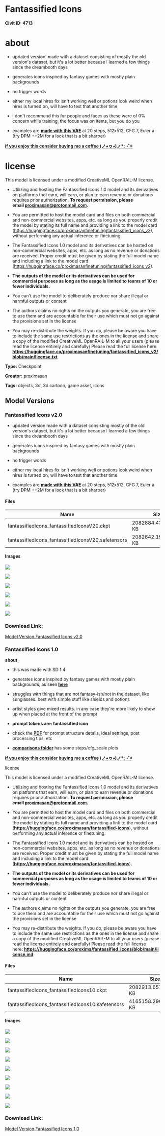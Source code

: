 # Fantassified Icons

#### Civit ID: 4713

<h1><strong>about</strong></h1><ul><li><p>updated version! made with a dataset consisting of mostly the old version's dataset, but it's a lot better because I learned a few things since the dreambooth days</p></li><li><p>generates icons inspired by fantasy games with mostly plain backgrounds</p></li><li><p>no trigger words</p></li><li><p>either my local hires fix isn't working well or potions look weird when hires is turned on, will have to test that another time</p></li><li><p>i don't recommend this for people and faces as these were of 0% concern while training, the focus was on items, but you do you</p></li><li><p>examples are <a target="_blank" rel="ugc" href="https://huggingface.co/stabilityai/sd-vae-ft-mse-original/blob/main/vae-ft-mse-840000-ema-pruned.ckpt"><strong><u>made with this VAE</u></strong></a> at 20 steps, 512x512, CFG 7, Euler a (try DPM ++2M for a look that is a bit sharper)</p></li></ul><p></p><p></p><p><a target="_blank" rel="ugc" href="https://ko-fi.com/proximasan"><strong><u>if you enjoy this consider buying me a coffee (ノ◕ヮ◕)ノ*:・゚✧</u></strong></a></p><p></p><h1>license</h1><p>This model is licensed under a modified CreativeML OpenRAIL-M license.</p><ul><li><p>Utilizing and hosting the Fantassified Icons 1.0 model and its derivatives on platforms that earn, will earn, or plan to earn revenue or donations requires prior authorization. <strong>To request permission, please email </strong><a target="_blank" rel="ugc" href="mailto:proximasan@protonmail.com"><strong><u>proximasan@protonmail.com</u></strong></a><strong>.</strong></p></li><li><p>You are permitted to host the model card and files on both commercial and non-commercial websites, apps, etc. as long as you properly credit the model by stating its full name and providing a link to the model card (<a target="_blank" rel="ugc" href="https://huggingface.co/proximasanfinetuning/fantassified_icons_v2">https://huggingface.co/proximasanfinetuning/fantassified_icons_v2</a>), without performing any actual inference or finetuning.</p></li><li><p>The Fantassified Icons 1.0 model and its derivatives can be hosted on non-commercial websites, apps, etc. as long as no revenue or donations are received. Proper credit must be given by stating the full model name and including a link to the model card (<a target="_blank" rel="ugc" href="https://huggingface.co/proximasanfinetuning/fantassified_icons_v2">https://huggingface.co/proximasanfinetuning/fantassified_icons_v2</a>).</p></li><li><p><strong>The outputs of the model or its derivatives can be used for commercial purposes as long as the usage is limited to teams of 10 or fewer individuals.</strong></p></li><li><p>You can't use the model to deliberately produce nor share illegal or harmful outputs or content</p></li><li><p>The authors claims no rights on the outputs you generate, you are free to use them and are accountable for their use which must not go against the provisions set in the license</p></li><li><p>You may re-distribute the weights. If you do, please be aware you have to include the same use restrictions as the ones in the license and share a copy of the modified CreativeML OpenRAIL-M to all your users (please read the license entirely and carefully) Please read the full license here: <a target="_blank" rel="ugc" href="https://huggingface.co/proximasanfinetuning/fantassified_icons_v2/blob/main/license.txt"><strong><u>https://huggingface.co/proximasanfinetuning/fantassified_icons_v2/blob/main/license.txt</u></strong></a></p></li></ul>

**Type:** Checkpoint

**Creator:** proximasan

**Tags:** objects, 3d, 3d cartoon, game asset, icons

## Model Versions

### Fantassified Icons v2.0

<ul><li><p>updated version made with a dataset consisting mostly of the old version's dataset, but it's a lot better because I learned a few things since the dreambooth days</p></li><li><p>generates icons inspired by fantasy games with mostly plain backgrounds</p></li><li><p>no trigger words</p></li><li><p>either my local hires fix isn't working well or potions look weird when hires is turned on, will have to test that another time</p></li><li><p>examples are <a target="_blank" rel="ugc" href="https://huggingface.co/stabilityai/sd-vae-ft-mse-original/blob/main/vae-ft-mse-840000-ema-pruned.ckpt"><strong><u>made with this VAE</u></strong></a> at 20 steps, 512x512, CFG 7, Euler a (try DPM ++2M for a look that is a bit sharper)</p></li></ul>

#### Files

| Name | Size | Type | Format | Download Url | AutoV1 | AutoV2 | SHA256 | CRC32 | BLAKE3 |
| --- | --- | --- | --- | --- | --- | --- | --- | --- | --- |
| fantassifiedIcons_fantassifiedIconsV20.ckpt | 2082884.435546875 KB | Model | PickleTensor | https://civitai.com/api/download/models/67584?type=Model&format=PickleTensor&size=pruned&fp=fp16 | A9C7CA1B | 4949033EBB | 4949033EBBED94E81CFC0060217773E8706152222AE7FFECB3AAB29AB8EF364A | C61CB7BD | 4B0C72FAB8D32718D89D9652216307AE0C3BFE3702578F1DB6890626D5A5AD8C |
| fantassifiedIcons_fantassifiedIconsV20.safetensors | 2082642.19921875 KB | Model | SafeTensor | https://civitai.com/api/download/models/67584 | 49B10068 | 8340E74C3E | 8340E74C3EF6718371343A8D17D4F1C9684727D683953231FFAAE28F63BA2D79 | 6CA37CA3 | A0EED7457460F7CFCBA3BA79D3762290C7CEB71E609C9B562AF8AF5115F4862A |

#### Images

<p><img src="https://image.civitai.com/xG1nkqKTMzGDvpLrqFT7WA/a7a5dc74-d1d4-4a87-935c-67bd61ac8696/width=450/829581.jpeg" /></p>

<p><img src="https://image.civitai.com/xG1nkqKTMzGDvpLrqFT7WA/89b1c7ee-f7ee-4d2d-8d43-12e72040db0c/width=450/830612.jpeg" /></p>

<p><img src="https://image.civitai.com/xG1nkqKTMzGDvpLrqFT7WA/2df28ae9-9226-48e5-8b33-7a23ffb03764/width=450/829547.jpeg" /></p>

<p><img src="https://image.civitai.com/xG1nkqKTMzGDvpLrqFT7WA/7937d0e4-1ae4-4899-94d7-33745bf7df1f/width=450/751345.jpeg" /></p>

<p><img src="https://image.civitai.com/xG1nkqKTMzGDvpLrqFT7WA/26d925b9-4ec9-4f1f-8376-0c0864c45b2f/width=450/829545.jpeg" /></p>

<p><img src="https://image.civitai.com/xG1nkqKTMzGDvpLrqFT7WA/80db12de-f8f1-4d45-bce7-d2e7837c6b30/width=450/829549.jpeg" /></p>

### Download Link:

[Model Version Fantassified Icons v2.0](https://civitai.com/api/download/models/67584)

### Fantassified Icons 1.0

<p><strong>about</strong></p><ul><li><p>this was made with SD 1.4 </p></li><li><p>generates icons inspired by fantasy games with mostly plain backgrounds, as seen <a target="_blank" rel="ugc" href="https://huggingface.co/proxima/fantassified_icons/blob/main/comparisons/euler_a_steps_vs_scale.jpg"><strong><u>here</u></strong></a></p></li><li><p>struggles with things that are not fantasy-ish/not in the dataset, like sunglasses. best with simple stuff like shields and potions</p></li><li><p>artist styles give mixed results. in any case they're more likely to show up when placed at the front of the prompt</p></li><li><p><strong>prompt tokens are: fantassified icon</strong></p></li><li><p>check the <a target="_blank" rel="ugc" href="https://huggingface.co/proxima/fantassified_icons/blob/main/fantassified_icons_v1_handbook.pdf"><strong><u>PDF</u></strong></a> for prompt structure details, ideal settings, post processing tips, etc</p></li><li><p><a target="_blank" rel="ugc" href="https://huggingface.co/proxima/fantassified_icons/tree/main/comparisons"><strong><u>comparisons folder</u></strong></a> has some steps/cfg_scale plots</p></li></ul><p><a target="_blank" rel="ugc" href="https://ko-fi.com/proximasan"><strong><u>if you enjoy this consider buying me a coffee (ノ◕ヮ◕)ノ*:・゚✧</u></strong></a></p><p>license</p><p>This model is licensed under a modified CreativeML OpenRAIL-M license.</p><ul><li><p>Utilizing and hosting the Fantassified Icons 1.0 model and its derivatives on platforms that earn, will earn, or plan to earn revenue or donations requires prior authorization. <strong>To request permission, please email </strong><a target="_blank" rel="ugc" href="mailto:proximasan@protonmail.com"><strong><u>proximasan@protonmail.com</u></strong></a><strong>.</strong></p></li><li><p>You are permitted to host the model card and files on both commercial and non-commercial websites, apps, etc. as long as you properly credit the model by stating its full name and providing a link to the model card (<a target="_blank" rel="ugc" href="https://huggingface.co/proxima/fantassified_icons"><strong><u>https://huggingface.co/proximasan/fantassified-icons</u></strong></a>), without performing any actual inference or finetuning.</p></li><li><p>The Fantassified Icons 1.0 model and its derivatives can be hosted on non-commercial websites, apps, etc. as long as no revenue or donations are received. Proper credit must be given by stating the full model name and including a link to the model card (<a target="_blank" rel="ugc" href="https://huggingface.co/proxima/fantassified_icons"><strong><u>https://huggingface.co/proximasan/fantassified-icons</u></strong></a>).</p></li><li><p><strong>The outputs of the model or its derivatives can be used for commercial purposes as long as the usage is limited to teams of 10 or fewer individuals.</strong></p></li><li><p>You can't use the model to deliberately produce nor share illegal or harmful outputs or content</p></li><li><p>The authors claims no rights on the outputs you generate, you are free to use them and are accountable for their use which must not go against the provisions set in the license</p></li><li><p>You may re-distribute the weights. If you do, please be aware you have to include the same use restrictions as the ones in the license and share a copy of the modified CreativeML OpenRAIL-M to all your users (please read the license entirely and carefully) Please read the full license here: <a target="_blank" rel="ugc" href="https://huggingface.co/proxima/fantassified_icons/blob/main/license.md"><strong><u>https://huggingface.co/proxima/fantassified_icons/blob/main/license.md</u></strong></a></p></li></ul>

#### Files

| Name | Size | Type | Format | Download Url | AutoV1 | AutoV2 | SHA256 | CRC32 | BLAKE3 |
| --- | --- | --- | --- | --- | --- | --- | --- | --- | --- |
| fantassifiedIcons_fantassifiedIcons10.ckpt | 2082913.657226562 KB | Model | PickleTensor | https://civitai.com/api/download/models/5388?type=Model&format=PickleTensor&size=full&fp=fp16 | D9D42DA0 | 6AC26F7D71 | 6AC26F7D71F9DF3EBFC75368A3C1E728E88DDD39F1DFBF80AB79A38B941EC890 | 717A698E | B57DE8709ABB4248B0D336E267BE69A8013B019AB568DE03576F4531F9150981 |
| fantassifiedIcons_fantassifiedIcons10.safetensors | 4165158.290039062 KB | Model | SafeTensor | https://civitai.com/api/download/models/5388 | 741EEFEE | 8D35911E82 | 8D35911E82DEC167330F9FF1E4FCD28BCDE710249AF4D8D483BA687162DEAD71 | 8234D78B | 09DFC7BE5B8950F4D71A776F5CA3E6FFCEABA48AE0ABDF667D84F46745C38FFE |

#### Images

<p><img src="https://image.civitai.com/xG1nkqKTMzGDvpLrqFT7WA/14dd9173-9e76-4d2f-c174-10c96d4c5700/width=450/42351.jpeg" /></p>

<p><img src="https://image.civitai.com/xG1nkqKTMzGDvpLrqFT7WA/487a07cc-169c-4779-abd6-5b5ce0126e00/width=450/42354.jpeg" /></p>

<p><img src="https://image.civitai.com/xG1nkqKTMzGDvpLrqFT7WA/45ca2cba-5f9d-4743-6825-5b2046089100/width=450/42353.jpeg" /></p>

<p><img src="https://image.civitai.com/xG1nkqKTMzGDvpLrqFT7WA/d03f158c-4e4c-4888-d8fc-10590d9fa900/width=450/42352.jpeg" /></p>

<p><img src="https://image.civitai.com/xG1nkqKTMzGDvpLrqFT7WA/a8b5761e-0736-4b8e-9e35-bf9833c88600/width=450/52315.jpeg" /></p>

<p><img src="https://image.civitai.com/xG1nkqKTMzGDvpLrqFT7WA/a99487c4-8fef-4222-451d-06da6674e500/width=450/52354.jpeg" /></p>

<p><img src="https://image.civitai.com/xG1nkqKTMzGDvpLrqFT7WA/6ee60cc9-9404-4ce6-bf4c-eb8bfb513400/width=450/52353.jpeg" /></p>

<p><img src="https://image.civitai.com/xG1nkqKTMzGDvpLrqFT7WA/5863cf54-90c2-4523-4337-8907dea2dc00/width=450/52396.jpeg" /></p>

<p><img src="https://image.civitai.com/xG1nkqKTMzGDvpLrqFT7WA/ed5994ed-a90f-490a-c5c9-ca6fe7a73000/width=450/52420.jpeg" /></p>

### Download Link:

[Model Version Fantassified Icons 1.0](https://civitai.com/api/download/models/5388)

